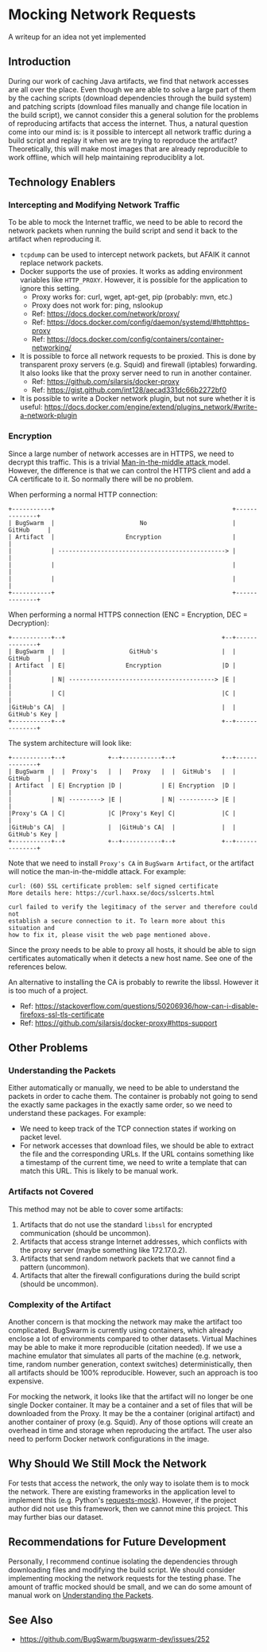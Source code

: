 # Mocking Network Requests
A writeup for an idea not yet implemented

## Introduction
During our work of caching Java artifacts, we find that network accesses are all
over the place. Even though we are able to solve a large part of them by 
the caching scripts (download dependencies through the build system) and
patching scripts (download files manually and change file location in the build
script), we cannot consider this a general solution for the problems of
reproducing artifacts that access the internet. Thus, a natural question come
into our mind is: is it possible to intercept all network traffic during a
build script and replay it when we are trying to reproduce the artifact?
Theoretically, this will make most images that are already reproducible to work
offline, which will help maintaining reproduciblity a lot.

## Technology Enablers

### Intercepting and Modifying Network Traffic
To be able to mock the Internet traffic, we need to be able to record the
network packets when running the build script and send it back to the artifact
when reproducing it.

* `tcpdump` can be used to intercept network packets, but AFAIK it cannot
  replace network packets.
* Docker supports the use of proxies. It works as adding environment variables
  like `HTTP_PROXY`. However, it is possible for the application to ignore this
  setting.
	* Proxy works for: curl, wget, apt-get, pip (probably: mvn, etc.)
	* Proxy does not work for: ping, nslookup
	* Ref: https://docs.docker.com/network/proxy/
	* Ref: https://docs.docker.com/config/daemon/systemd/#httphttps-proxy
	* Ref: https://docs.docker.com/config/containers/container-networking/
* It is possible to force all network requests to be proxied. This is done by
  transparent proxy servers (e.g. Squid) and firewall (iptables) forwarding.
  It also looks like that the proxy server need to run in another container.
	* Ref: https://github.com/silarsis/docker-proxy
	* Ref: https://gist.github.com/int128/aecad331dc66b2272bf0
* It is possible to write a Docker network plugin, but not sure whether it is
  useful:
  https://docs.docker.com/engine/extend/plugins_network/#write-a-network-plugin

### Encryption
Since a large number of network accesses are in HTTPS, we need to decrypt this
traffic. This is a trivial [Man-in-the-middle attack
](https://en.wikipedia.org/wiki/Man-in-the-middle_attack) model. However, the
difference is that we can control the HTTPS client and add a CA certificate to
it. So normally there will be no problem.

When performing a normal HTTP connection:
```
+-----------+                                                  +--------------+
| BugSwarm  |                        No                        |   GitHub     |
| Artifact  |                    Encryption                    |              |
|           | -----------------------------------------------> |              |
|           |                                                  |              |
|           |                                                  |              |
+-----------+                                                  +--------------+
```

When performing a normal HTTPS connection (ENC = Encryption, DEC = Decryption):
```
+-----------+--+                                            +--+--------------+
| BugSwarm  |  |                  GitHub's                  |  |   GitHub     |
| Artifact  | E|                 Encryption                 |D |              |
|           | N| -----------------------------------------> |E |              |
|           | C|                                            |C |              |
|GitHub's CA|  |                                            |  | GitHub's Key |
+-----------+--+                                            +--+--------------+
```

The system architecture will look like:
```
+-----------+--+            +--+-----------+--+             +--+--------------+
| BugSwarm  |  |  Proxy's   |  |   Proxy   |  |  GitHub's   |  |   GitHub     |
| Artifact  | E| Encryption |D |           | E| Encryption  |D |              |
|           | N| ---------> |E |           | N| ----------> |E |              |
|Proxy's CA | C|            |C |Proxy's Key| C|             |C |              |
|GitHub's CA|  |            |  |GitHub's CA|  |             |  | GitHub's Key |
+-----------+--+            +--+-----------+--+             +--+--------------+
```

Note that we need to install `Proxy's CA` in `BugSwarm Artifact`, or the
artifact will notice the man-in-the-middle attack. For example:
```
curl: (60) SSL certificate problem: self signed certificate
More details here: https://curl.haxx.se/docs/sslcerts.html

curl failed to verify the legitimacy of the server and therefore could not
establish a secure connection to it. To learn more about this situation and
how to fix it, please visit the web page mentioned above.
```

Since the proxy needs to be able to proxy all hosts, it should be able to sign
certificates automatically when it detects a new host name. See one of the
references below.

An alternative to installing the CA is probably to rewrite the libssl. However
it is too much of a project.

* Ref: https://stackoverflow.com/questions/50206936/how-can-i-disable-firefoxs-ssl-tls-certificate
* Ref: https://github.com/silarsis/docker-proxy#https-support

## Other Problems

### Understanding the Packets
Either automatically or manually, we need to be able to understand the packets
in order to cache them. The container is probably not going to send the exactly
same packages in the exactly same order, so we need to understand these
packages. For example:
* We need to keep track of the TCP connection states if working on packet level.
* For network accesses that download files, we should be able to extract the
  file and the corresponding URLs. If the URL contains something like a
  timestamp of the current time, we need to write a template that can match this
  URL. This is likely to be manual work.

### Artifacts not Covered
This method may not be able to cover some artifacts:
1. Artifacts that do not use the standard `libssl` for encrypted communication
   (should be uncommon).
2. Artifacts that access strange Internet addresses, which conflicts with the
   proxy server (maybe something like 172.17.0.2).
3. Artifacts that send random network packets that we cannot find a pattern
   (uncommon).
4. Artifacts that alter the firewall configurations during the build script
   (should be uncommon).

### Complexity of the Artifact
Another concern is that mocking the network may make the artifact too
complicated. BugSwarm is currently using containers, which already enclose a lot
of environments compared to other datasets. Virtual Machines may be able to make
it more reproducible (citation needed). If we use a machine emulator that
simulates all parts of the machine (e.g. network, time, random number
generation, context switches) deterministically, then all artifacts should be
100% reproducible. However, such an approach is too expensive.

For mocking the network, it looks like that the artifact will no longer be one
single Docker container. It may be a container and a set of files that will be
downloaded from the Proxy. It may be the a container (original artifact) and
another container of proxy (e.g. Squid). Any of those options will create an
overhead in time and storage when reproducing the artifact. The user also need
to perform Docker network configurations in the image.

## Why Should We Still Mock the Network
For tests that access the network, the only way to isolate them is to mock the
network. There are existing frameworks in the application level to implement
this (e.g. Python's [requests-mock](https://pypi.org/project/requests-mock/)).
However, if the project author did not use this framework, then we cannot mine
this project. This may further bias our dataset.

## Recommendations for Future Development
Personally, I recommend continue isolating the dependencies through downloading
files and modifying the build script. We should consider implementing mocking
the network requests for the testing phase. The amount of traffic mocked should
be small, and we can do some amount of manual work on
[Understanding the Packets](understanding-the-packets).

## See Also
* https://github.com/BugSwarm/bugswarm-dev/issues/252

